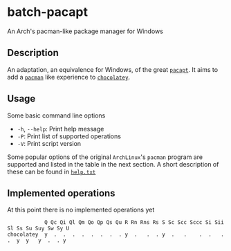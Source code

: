 # batch-pacapt
An Arch's pacman-like package manager for Windows

## Description
An adaptation, an equivalence for Windows, of the great [`pacapt`](https://github.com/icy/pacapt). It aims to add a [`pacman`](https://wiki.archlinux.org/index.php/Pacman) like experience to [`chocolatey`](https://github.com/chocolatey/choco).

## Usage
Some basic command line options

* `-h`, `--help`: Print help message
* `-P`: Print list of supported operations
* `-V`: Print script version

Some popular options of the original `ArchLinux`'s `pacman` program
are supported and listed in the table in the next section. A short description of these can be found in [`help.txt`](https://github.com/Grenadingue/batch-pacapt/blob/master/help.txt)

## Implemented operations
At this point there is no implemented operations yet

```
            Q Qc Qi Ql Qm Qo Qp Qs Qu R Rn Rns Rs S Sc Scc Sccc Si Sii Sl Ss Su Suy Sw Sy U
chocolatey  y  .  .  .  .  .  .  .  . y  .   .  . y  .   .    .  .   .  .  y  y   y  .  . y
```
